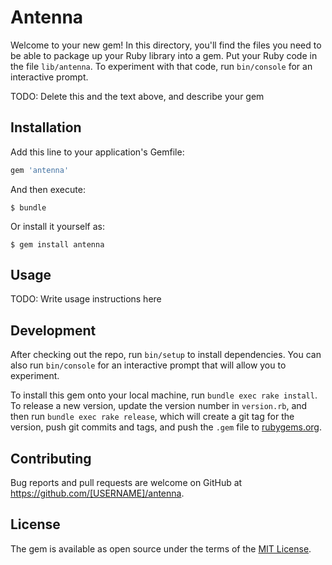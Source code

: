 # Antenna

Welcome to your new gem! In this directory, you'll find the files you need to be able to package up your Ruby library into a gem. Put your Ruby code in the file `lib/antenna`. To experiment with that code, run `bin/console` for an interactive prompt.

TODO: Delete this and the text above, and describe your gem

## Installation

Add this line to your application's Gemfile:

```ruby
gem 'antenna'
```

And then execute:

    $ bundle

Or install it yourself as:

    $ gem install antenna

## Usage

TODO: Write usage instructions here

## Development

After checking out the repo, run `bin/setup` to install dependencies. You can also run `bin/console` for an interactive prompt that will allow you to experiment.

To install this gem onto your local machine, run `bundle exec rake install`. To release a new version, update the version number in `version.rb`, and then run `bundle exec rake release`, which will create a git tag for the version, push git commits and tags, and push the `.gem` file to [rubygems.org](https://rubygems.org).

## Contributing

Bug reports and pull requests are welcome on GitHub at https://github.com/[USERNAME]/antenna.


## License

The gem is available as open source under the terms of the [MIT License](http://opensource.org/licenses/MIT).

